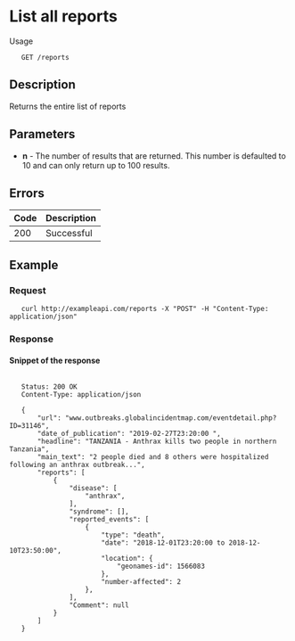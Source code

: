 # List all reports

Usage
```
   GET /reports
```
## Description
Returns the entire list of reports

## Parameters
- **n** - The number of results that are returned. This number is defaulted to 10 and can only return up to 100 results.

## Errors
| Code | Description |
| ---- | ---------- |
| 200  | Successful |

## Example

### Request
```
   curl http://exampleapi.com/reports -X "POST" -H "Content-Type: application/json"
```
### Response
#### Snippet of the response ####
```

   Status: 200 OK
   Content-Type: application/json

   {
       "url": "www.outbreaks.globalincidentmap.com/eventdetail.php?ID=31146",
       "date_of_publication": "2019-02-27T23:20:00 ",
       "headline": "TANZANIA - Anthrax kills two people in northern Tanzania",
       "main_text": "2 people died and 8 others were hospitalized following an anthrax outbreak...",
       "reports": [
           {
               "disease": [
                   "anthrax",
               ],
               "syndrome": [],
               "reported_events": [
                   {
                       "type": "death",
                       "date": "2018-12-01T23:20:00 to 2018-12-10T23:50:00",
                       "location": {
                           "geonames-id": 1566083
                       },
                       "number-affected": 2
                   },
               ],
               "Comment": null
           }
       ]
   }
```
